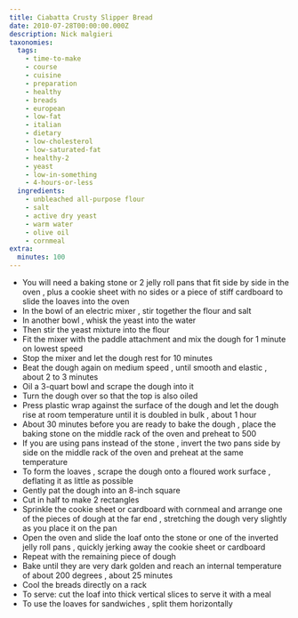 ```yaml
---
title: Ciabatta Crusty Slipper Bread
date: 2010-07-28T00:00:00.000Z
description: Nick malgieri
taxonomies:
  tags:
    - time-to-make
    - course
    - cuisine
    - preparation
    - healthy
    - breads
    - european
    - low-fat
    - italian
    - dietary
    - low-cholesterol
    - low-saturated-fat
    - healthy-2
    - yeast
    - low-in-something
    - 4-hours-or-less
  ingredients:
    - unbleached all-purpose flour
    - salt
    - active dry yeast
    - warm water
    - olive oil
    - cornmeal
extra:
  minutes: 100
---
```

 - You will need a baking stone or 2 jelly roll pans that fit side by side in the oven , plus a cookie sheet with no sides or a piece of stiff cardboard to slide the loaves into the oven
 - In the bowl of an electric mixer , stir together the flour and salt
 - In another bowl , whisk the yeast into the water
 - Then stir the yeast mixture into the flour
 - Fit the mixer with the paddle attachment and mix the dough for 1 minute on lowest speed
 - Stop the mixer and let the dough rest for 10 minutes
 - Beat the dough again on medium speed , until smooth and elastic , about 2 to 3 minutes
 - Oil a 3-quart bowl and scrape the dough into it
 - Turn the dough over so that the top is also oiled
 - Press plastic wrap against the surface of the dough and let the dough rise at room temperature until it is doubled in bulk , about 1 hour
 - About 30 minutes before you are ready to bake the dough , place the baking stone on the middle rack of the oven and preheat to 500
 - If you are using pans instead of the stone , invert the two pans side by side on the middle rack of the oven and preheat at the same temperature
 - To form the loaves , scrape the dough onto a floured work surface , deflating it as little as possible
 - Gently pat the dough into an 8-inch square
 - Cut in half to make 2 rectangles
 - Sprinkle the cookie sheet or cardboard with cornmeal and arrange one of the pieces of dough at the far end , stretching the dough very slightly as you place it on the pan
 - Open the oven and slide the loaf onto the stone or one of the inverted jelly roll pans , quickly jerking away the cookie sheet or cardboard
 - Repeat with the remaining piece of dough
 - Bake until they are very dark golden and reach an internal temperature of about 200 degrees , about 25 minutes
 - Cool the breads directly on a rack
 - To serve: cut the loaf into thick vertical slices to serve it with a meal
 - To use the loaves for sandwiches , split them horizontally
